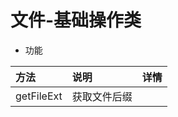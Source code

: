 # 文件-基础操作类

- 功能

| 方法       | 说明         | 详情 |
| :--------- | :----------- | :--- |
| getFileExt | 获取文件后缀 |      |

